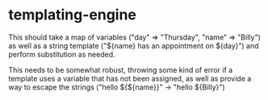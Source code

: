 # templating-engine

This should take a map of variables ("day" => "Thursday", "name" => "Billy") as well as a string template ("${name} has an appointment on ${day}") and perform substitution as needed.

This needs to be somewhat robust, throwing some kind of error if a template uses a variable that has not been assigned, as well as provide a way to escape the strings ("hello ${${name}}" -> "hello ${Billy}")
